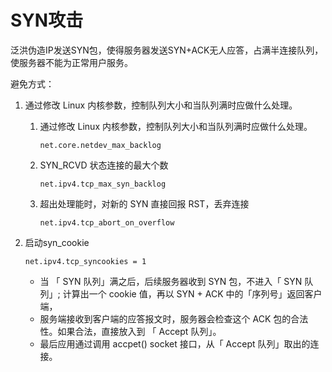 
# SYN攻击

泛洪伪造IP发送SYN包，使得服务器发送SYN+ACK无人应答，占满半连接队列，使服务器不能为正常用户服务。

避免方式：

1. 通过修改 Linux 内核参数，控制队列大小和当队列满时应做什么处理。
    1. 通过修改 Linux 内核参数，控制队列大小和当队列满时应做什么处理。
       
        ```
        net.core.netdev_max_backlog
        ```
    2. SYN_RCVD 状态连接的最大个数
        
        ```
        net.ipv4.tcp_max_syn_backlog
        ```
    3. 超出处理能时，对新的 SYN 直接回报 RST，丢弃连接
    
        ```
        net.ipv4.tcp_abort_on_overflow
        ```
        
2. 启动syn_cookie
    
    ```
    net.ipv4.tcp_syncookies = 1
    ```
    
    - 当 「 SYN 队列」满之后，后续服务器收到 SYN 包，不进入「 SYN 队列」; 计算出一个 cookie 值，再以 SYN + ACK 中的「序列号」返回客户端，
    - 服务端接收到客户端的应答报文时，服务器会检查这个 ACK 包的合法性。如果合法，直接放入到 「 Accept 队列」。
    - 最后应用通过调用 accpet() socket 接口，从「 Accept 队列」取出的连接。